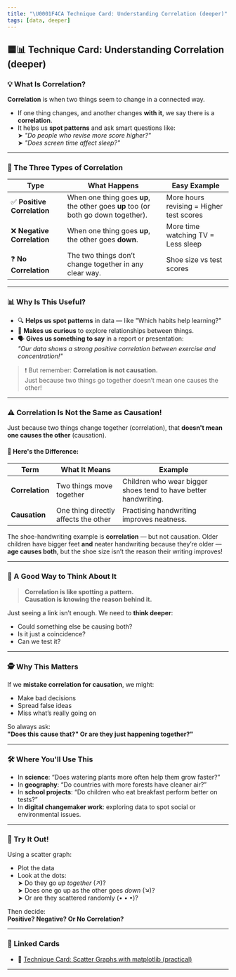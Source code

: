 ```yaml
---
title: "\U0001F4CA Technique Card: Understanding Correlation (deeper)"
tags: [data, deeper]
---
```


## 🟦📊 **Technique Card: Understanding Correlation (deeper)**

### 💡 What Is Correlation?

**Correlation** is when two things seem to change in a connected way.

- If one thing changes, and another changes **with it**, we say there is a **correlation**.
- It helps us **spot patterns** and ask smart questions like:  
  ➤ _"Do people who revise more score higher?"_  
  ➤ _"Does screen time affect sleep?"_

---

### 🔄 The Three Types of Correlation

| Type                        | What Happens                                                                      | Easy Example                             |
| --------------------------- | --------------------------------------------------------------------------------- | ---------------------------------------- |
| ✅ **Positive Correlation** | When one thing goes **up**, the other goes **up** too (or both go down together). | More hours revising = Higher test scores |
| ❌ **Negative Correlation** | When one thing goes **up**, the other goes **down**.                              | More time watching TV = Less sleep       |
| ❓ **No Correlation**       | The two things don’t change together in any clear way.                            | Shoe size vs test scores                 |

---

### 📊 Why Is This Useful?

- 🔍 **Helps us spot patterns** in data — like "Which habits help learning?"
- 🧠 **Makes us curious** to explore relationships between things.
- 🗣️ **Gives us something to say** in a report or presentation:  
  _"Our data shows a strong positive correlation between exercise and concentration!"_

> ❗ But remember: **Correlation is not causation.**  
> Just because two things go together doesn’t mean one causes the other!

---

### ⚠️ Correlation Is Not the Same as Causation!

Just because two things change together (correlation), that **doesn't mean one causes the other** (causation).

#### 🧩 Here's the Difference:

| Term            | What It Means                        | Example                                                         |
| --------------- | ------------------------------------ | --------------------------------------------------------------- |
| **Correlation** | Two things move together             | Children who wear bigger shoes tend to have better handwriting. |
| **Causation**   | One thing directly affects the other | Practising handwriting improves neatness.                       |

The shoe-handwriting example is **correlation** — but not causation. Older children have bigger feet **and** neater handwriting because they’re older — **age causes both**, but the shoe size isn’t the reason their writing improves!

---

### 🧠 A Good Way to Think About It

> **Correlation is like spotting a pattern.**  
> **Causation is knowing the reason behind it.**

Just seeing a link isn’t enough. We need to **think deeper**:

- Could something else be causing both?
- Is it just a coincidence?
- Can we test it?

---

### 🕵️ Why This Matters

If we **mistake correlation for causation**, we might:

- Make bad decisions
- Spread false ideas
- Miss what’s really going on

So always ask:  
**"Does this cause that?" Or are they just happening together?"**

---

### 🛠 Where You'll Use This

- In **science**: “Does watering plants more often help them grow faster?”
- In **geography**: “Do countries with more forests have cleaner air?”
- In **school projects**: “Do children who eat breakfast perform better on tests?”
- In **digital changemaker work**: exploring data to spot social or environmental issues.

---

### 🧪 Try It Out!

Using a scatter graph:

- Plot the data
- Look at the dots:  
  ➤ Do they go _up together_ (↗)?  
  ➤ Does one go up as the other goes _down_ (↘)?  
  ➤ Or are they scattered randomly (• • •)?

Then decide:  
**Positive? Negative? Or No Correlation?**

---

### 🔗 Linked Cards

- 🐍 [Technique Card: Scatter Graphs with matplotlib (practical)](../../python/technique-cards-practical/scatter-1.md)

---
